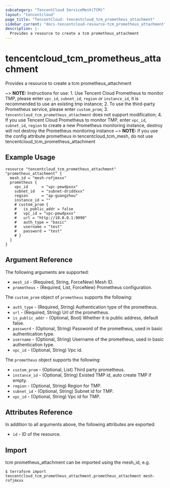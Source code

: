 ```yaml
---
subcategory: "TencentCloud ServiceMesh(TCM)"
layout: "tencentcloud"
page_title: "TencentCloud: tencentcloud_tcm_prometheus_attachment"
sidebar_current: "docs-tencentcloud-resource-tcm_prometheus_attachment"
description: |-
  Provides a resource to create a tcm prometheus_attachment
---
```


# tencentcloud_tcm_prometheus_attachment

Provides a resource to create a tcm prometheus_attachment

~> **NOTE:** Instructions for use: 1. Use Tencent Cloud Prometheus to monitor TMP, please enter `vpc_id`, `subnet_id`, `region` or `instance_id`, it is recommended to use an existing tmp instance; 2. To use the third-party Prometheus service, please enter `custom_prom`; 3. `tencentcloud_tcm_prometheus_attachment` does not support modification; 4. If you use Tencent Cloud Prometheus to monitor TMP, enter `vpc_id`, `subnet_id`, `region` to create a new Prometheus monitoring instance, destroy will not destroy the Prometheus monitoring instance
~> **NOTE:** If you use the config attribute prometheus in tencentcloud_tcm_mesh, do not use tencentcloud_tcm_prometheus_attachment

## Example Usage

```hcl
resource "tencentcloud_tcm_prometheus_attachment" "prometheus_attachment" {
  mesh_id = "mesh-rofjmxxx"
  prometheus {
    vpc_id      = "vpc-pewdpxxx"
    subnet_id   = "subnet-driddxxx"
    region      = "ap-guangzhou"
    instance_id = ""
    # custom_prom {
    #   is_public_addr = false
    #   vpc_id = "vpc-pewdpxxx"
    #   url = "http://10.0.0.1:9090"
    #   auth_type = "basic"
    #   username = "test"
    #   password = "test"
    # }
  }
}
```

## Argument Reference

The following arguments are supported:

* `mesh_id` - (Required, String, ForceNew) Mesh ID.
* `prometheus` - (Required, List, ForceNew) Prometheus configuration.

The `custom_prom` object of `prometheus` supports the following:

* `auth_type` - (Required, String) Authentication type of the prometheus.
* `url` - (Required, String) Url of the prometheus.
* `is_public_addr` - (Optional, Bool) Whether it is public address, default false.
* `password` - (Optional, String) Password of the prometheus, used in basic authentication type.
* `username` - (Optional, String) Username of the prometheus, used in basic authentication type.
* `vpc_id` - (Optional, String) Vpc id.

The `prometheus` object supports the following:

* `custom_prom` - (Optional, List) Third party prometheus.
* `instance_id` - (Optional, String) Existed TMP id, auto create TMP if empty.
* `region` - (Optional, String) Region for TMP.
* `subnet_id` - (Optional, String) Subnet id for TMP.
* `vpc_id` - (Optional, String) Vpc id for TMP.

## Attributes Reference

In addition to all arguments above, the following attributes are exported:

* `id` - ID of the resource.




## Import

tcm prometheus_attachment can be imported using the mesh_id, e.g.
```
$ terraform import tencentcloud_tcm_prometheus_attachment.prometheus_attachment mesh-rofjmxxx
```

